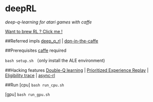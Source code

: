 # deepRL
*deep-q-learning for atari games with caffe*

[Want to brew RL ? Click me ! ](https://github.com/stone8oy/deepRL/tree/resource)

##Referred impls
[deep_q_rl](https://github.com/spragunr/deep_q_rl)
|
[dqn-in-the-caffe](https://github.com/muupan/dqn-in-the-caffe)

##Prerequisites
[caffe](https://github.com/BVLC/caffe) required 

`bash setup.sh` （only install the ALE environment)

##Hacking features
[Double-Q learning](http://arxiv.org/pdf/1509.06461.pdf)
|
[Prioritized Experience Replay](http://arxiv.org/pdf/1511.05952v4.pdf)
|
[Eligibility trace](http://www.jmlr.org/papers/volume15/geist14a/geist14a.pdf)
|
[async-rl](https://arxiv.org/pdf/1602.01783v2.pdf)

##Run
[cpu] `bash run_cpu.sh`<br/> 

[gpu] `bash run_gpu.sh`<br/>

